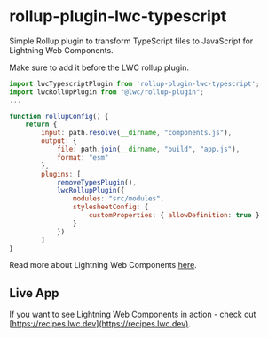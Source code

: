 # rollup-plugin-lwc-typescript

Simple Rollup plugin to transform TypeScript files to JavaScript for Lightning Web Components.

Make sure to add it before the LWC rollup plugin.

```javascript
import lwcTypescriptPlugin from 'rollup-plugin-lwc-typescript';
import lwcRollUpPlugin from "@lwc/rollup-plugin";
...

function rollupConfig() {
    return {
        input: path.resolve(__dirname, "components.js"),
        output: {
            file: path.join(__dirname, "build", "app.js"),
            format: "esm"
        },
        plugins: [
            removeTypesPlugin(),
            lwcRollupPlugin({
                modules: "src/modules",
                stylesheetConfig: {
                    customProperties: { allowDefinition: true }
                }
            })
        ]
}

```

Read more about Lightning Web Components [here](https://github.com/muenzpraeger/create-lwc-app).

## Live App

If you want to see Lightning Web Components in action - check out [https://recipes.lwc.dev](https://recipes.lwc.dev).
